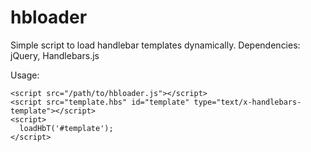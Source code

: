 hbloader
========

Simple script to load handlebar templates dynamically.
Dependencies: jQuery, Handlebars.js

Usage:
```
<script src="/path/to/hbloader.js"></script>
<script src="template.hbs" id="template" type="text/x-handlebars-template"></script>
<script>
  loadHbT('#template');
</script>
```
